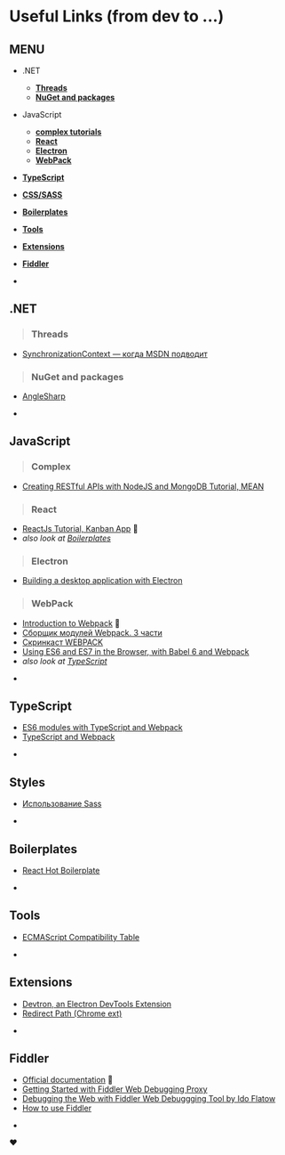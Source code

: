 # Useful Links (from dev to ...)

## MENU
- .NET
  - [**Threads**](#threads)
  - [**NuGet and packages**](#nuget-and-packages)
- JavaScript
  - [**complex tutorials**](#complex)
  - [**React**](#react)
  - [**Electron**](#electron)
  - [**WebPack**](#webpack)
- [**TypeScript**](#typescript)
- [**CSS/SASS**](#styles)
- [**Boilerplates**](#boilerplates)
- [**Tools**](#tools)
- [**Extensions**](#extensions)
- [**Fiddler**](#fiddler)

-

## .NET
> ### Threads

* [SynchronizationContext — когда MSDN подводит](https://habrahabr.ru/post/232169/)

> ### NuGet and packages

* [AngleSharp](https://anglesharp.github.io/)

-

## JavaScript
> ### Complex

* [Creating RESTful APIs with NodeJS and MongoDB Tutorial, MEAN](http://adrianmejia.com/blog/2014/10/01/creating-a-restful-api-tutorial-with-nodejs-and-mongodb/)

> ### React

* [ReactJs Tutorial, Kanban App](http://survivejs.com/react/introduction/) :muscle: 
* *also look at [Boilerplates](#boilerplates)*

> ### Electron

* [Building a desktop application with Electron](https://medium.com/developers-writing/building-a-desktop-application-with-electron-204203eeb658#.7s58d56z5)

> ### WebPack

* [Introduction to Webpack](http://survivejs.com/webpack/introduction/) :muscle: 
* [Сборщик модулей Webpack. 3 части](http://monsterlessons.com/project/lessons/sborshchik-moduliei-webpack-chast-1)
* [Скринкаст WEBPACK](http://learn.javascript.ru/screencast/webpack)
* [Using ES6 and ES7 in the Browser, with Babel 6 and Webpack](http://jamesknelson.com/using-es6-in-the-browser-with-babel-6-and-webpack/)
* *also look at [TypeScript](#typescript)*

-

## TypeScript
* [ES6 modules with TypeScript and Webpack](http://www.jbrantly.com/es6-modules-with-typescript-and-webpack/)
* [TypeScript and Webpack](http://www.jbrantly.com/typescript-and-webpack/)

-

## Styles
* [Использование Sass](http://sass-scss.ru/documentation/ispolzovanie_sass/)

-

## Boilerplates
* [React Hot Boilerplate](https://github.com/gaearon/react-hot-boilerplate)

-

## Tools
* [ECMAScript Compatibility Table](http://kangax.github.io/compat-table/es6/#typescript)

-

## Extensions
* [Devtron, an Electron DevTools Extension](http://electron.atom.io/devtron/)
* [Redirect Path (Chrome ext)](https://chrome.google.com/webstore/detail/redirect-path/aomidfkchockcldhbkggjokdkkebmdll)

-

## Fiddler
* [Official documentation](http://docs.telerik.com/fiddler/Configure-Fiddler/Tasks/ConfigureFiddler) :muscle: 
* [Getting Started with Fiddler Web Debugging Proxy](http://www.telerik.com/videos/fiddler/getting-started-with-fiddler-web-debugging-proxy)
* [Debugging the Web with Fiddler Web Debuggging Tool by Ido Flatow](http://www.telerik.com/videos/fiddler/debugging-the-web-with-fiddler-web-debuggging-tool-by-ido-flatow)
* [How to use Fiddler](http://www.asjava.com/tools/fiddler-tutorial-how-to-use-fiddler/)

-
:heart:
